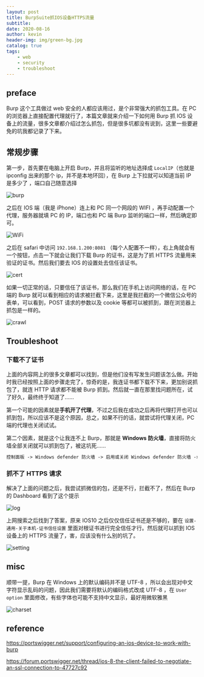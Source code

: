 ```yaml
---
layout: post
title: BurpSuite抓IOS设备HTTPS流量
subtitle: 
date: 2020-08-16
author: kevin
header-img: img/green-bg.jpg
catalog: true
tags:
    - web
    - security
    - troubleshoot
---
```




## preface



Burp 这个工具做过 web 安全的人都应该用过，是个非常强大的抓包工具。在 PC 的浏览器上直接配置代理就行了，本篇文章就来介绍一下如何用 Burp 抓 IOS 设备上的流量，很多文章都介绍过怎么抓包，但是很多坑都没有说到，这里一些要避免的坑我都记录了下来。



## 常规步骤



第一步，首先要在电脑上开启 Burp，并且将监听的地址选择成 `LocalIP`（也就是 ipconfig 出来的那个 ip，并不是本地环回），在 Burp 上下拉就可以知道当前 IP 是多少了 ，端口自己随意选择



![burp](https://i.loli.net/2020/08/16/Buny3tzmc2ZDxWv.png)



之后在 IOS 端（我是 iPhone）连上和 PC 同一个网段的 WIFI ，再手动配置一个代理，服务器就填 PC 的 IP，端口也和 PC 端 Burp 监听的端口一样，然后确定即可。



![WiFi](https://i.loli.net/2020/08/16/xRBe4WFzIHYpvKs.png)



之后在 safari 中访问 `192.168.1.200:8081` （每个人配置不一样），右上角就会有一个按钮，点击一下就会让我们下载 Burp 的证书，这是为了抓 HTTPS 流量用来验证的证书。然后我们要去 IOS 的设置处去信任该证书。



![cert](https://i.loli.net/2020/08/16/Cc8uJ2Eb4XZswrg.png)



如果一切正常的话，只要信任了该证书，那么我们在手机上访问网络的话，在 PC 端的 Burp 就可以看到相应的请求被拦截下来，这里是我拦截的一个微信公众号的表单，可以看到，POST 请求的参数以及 cookie 等都可以被抓到，跟在浏览器上抓包是一样的。



![crawl](https://i.loli.net/2020/08/16/myx5poXKDAGhPjO.png)



## Troubleshoot



### 下载不了证书



上面的内容网上的很多文章都可以找到，但是他们没有写发生问题该怎么做。开始时我已经按照上面的步骤走完了，惊奇的是，我连证书都下载不下来，更加别说抓包了，就连 HTTP 请求都不能被 Burp 抓到。然后就一直在那里找问题所在，试了好久，最终终于知道了……



第一个可能的因素就是**手机开了代理**，不过之后我在成功之后再将代理打开也可以抓到包，所以应该不是这个原因，总之，如果不行的话，就尝试将代理关闭，PC 端的代理也关闭试试。



第二个因素，就是这个让我连不上 Burp，那就是 **Windows 防火墙**，直接将防火墙全部关闭就可以抓到包了，被这坑死……

```txt
控制面板 -> Windows defender 防火墙 -> 启用或关闭 Windows defender 防火墙 -> 专用和公用网络全都关闭
```



### 抓不了 HTTPS 请求



解决了上面的问题之后，我尝试抓微信的包，还是不行，拦截不了，然后在 Burp 的 Dashboard 看到了这个提示



![log](https://i.loli.net/2020/08/16/uFZH1b9B3ga6MTR.png)



上网搜索之后找到了答案，原来 IOS10 之后仅仅信任证书还是不够的，要在 `设置-通用-关于本机-证书信任设置` 里面对根证书进行完全信任才行。然后就可以抓到 IOS 设备上的 HTTPS 流量了，害，应该没有什么别的坑了。



![setting](https://i.loli.net/2020/08/16/Rd7mS4n95fh3wN2.png)



## misc



顺带一提，Burp 在 Windows 上的默认编码并不是 UTF-8 ，所以会出现对中文字符显示乱码的问题，因此我们需要将默认的编码格式改成 UTF-8 ，在 `User option` 里面修改，有些字体也可能不支持中文显示，最好用微软雅黑



![charset](https://i.loli.net/2020/08/17/M9GvDd6bcesXnC5.png)



## reference



https://portswigger.net/support/configuring-an-ios-device-to-work-with-burp

https://forum.portswigger.net/thread/ios-8-the-client-failed-to-negotiate-an-ssl-connection-to-47727c92

